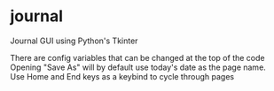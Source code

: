 # journal
Journal GUI using Python's Tkinter

There are config variables that can be changed at the top of the code  
Opening "Save As" will by default use today's date as the page name.  
Use Home and End keys as a keybind to cycle through pages

